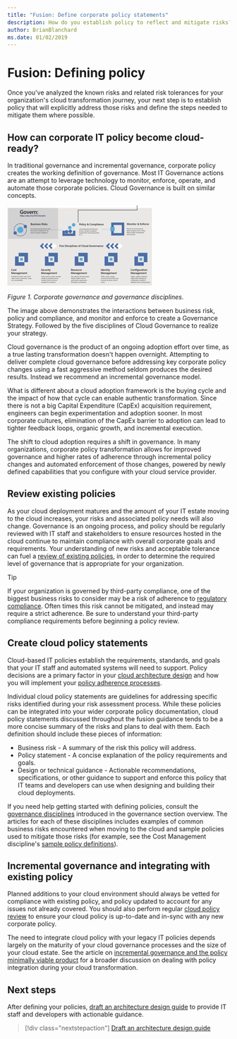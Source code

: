 ```yaml
---
title: "Fusion: Define corporate policy statements"
description: How do you establish policy to reflect and mitigate risks?
author: BrianBlanchard
ms.date: 01/02/2019
---
```


<!---
I understand risk & tolerance, now what do I do?
Define the policy... [aspirational statement to move towards 2/1] If you need help defining policies, each discipline includes references to common business risks & policies to mitigate the risks...
--->

# Fusion: Defining policy

Once you've analyzed the known risks and related risk tolerances for your organization's cloud transformation journey, your next step is to establish policy that will explicitly address those risks and define the steps needed to mitigate them where possible.

<!-- markdownlint-disable MD026 -->

## How can corporate IT policy become cloud-ready?

In traditional governance and incremental governance, corporate policy creates the working definition of governance. Most IT Governance actions are an attempt to leverage technology to monitor, enforce, operate, and automate those corporate policies. Cloud Governance is built on similar concepts.

![Corporate Governance and Governance Disciplines](../../_images/operational-transformation-govern.png)

*Figure 1. Corporate governance and governance disciplines.*

The image above demonstrates the interactions between business risk, policy and compliance, and monitor and enforce to create a Governance Strategy. Followed by the five disciplines of Cloud Governance to realize your strategy.

Cloud governance is the product of an ongoing adoption effort over time, as a true lasting transformation doesn't happen overnight. Attempting to deliver complete cloud governance before addressing key corporate policy changes using a fast aggressive method seldom produces the desired results. Instead we recommend an incremental governance model.

What is different about a cloud adoption framework is the buying cycle and the impact of how that cycle can enable authentic transformation. Since there is not a big Capital Expenditure (CapEx) acquisition requirement, engineers can begin experimentation and adoption sooner. In most corporate cultures, elimination of the CapEx barrier to adoption can lead to tighter feedback loops, organic growth, and incremental execution.

The shift to cloud adoption requires a shift in governance. In many organizations, corporate policy transformation allows for improved governance and higher rates of adherence through incremental policy changes and automated enforcement of those changes, powered by newly defined capabilities that you configure with your cloud service provider.

<!-- markdownlint-enable MD026 -->

## Review existing policies

As your cloud deployment matures and the amount of your IT estate moving to the cloud increases, your risks and associated policy needs will also change. Governance is an ongoing process, and policy should be regularly reviewed with IT staff and stakeholders to ensure resources hosted in the cloud continue to maintain compliance with overall corporate goals and requirements. Your understanding of new risks and acceptable tolerance can fuel a [review of existing policies](what-is-a-cloud-policy-review.md), in order to determine the required level of governance that is appropriate for your organization.

> [!TIP]
> If your organization is governed by third-party compliance, one of the biggest business risks to consider may be a risk of adherence to [regulatory compliance](what-is-regulatory-compliance.md). Often times this risk cannot be mitigated, and instead may require a strict adherence. Be sure to understand your third-party compliance requirements before beginning a policy review.

## Create cloud policy statements

Cloud-based IT policies establish the requirements, standards, and goals that your IT staff and automated systems will need to support. Policy decisions are a primary factor in your [cloud architecture design](architecture-design-guides.md) and how you will implement your [policy adherence processes](processes.md).

Individual cloud policy statements are guidelines for addressing specific risks identified during your risk assessment process. While these policies can be integrated into your wider corporate policy documentation, cloud policy statements discussed throughout the fusion guidance tends to be a more concise summary of the risks and plans to deal with them. Each definition should include these pieces of information:

- Business risk - A summary of the risk this policy will address.
- Policy statement - A concise explanation of the policy requirements and goals.
- Design or technical guidance - Actionable recommendations, specifications, or other guidance to support and enforce this policy that IT teams and developers can use when designing and building their cloud deployments.

If you need help getting started with defining policies, consult the [governance disciplines](../understand-the-five-disciplines-of-cloud-governance.md) introduced in the governance section overview. The articles for each of these disciplines includes examples of common business risks encountered when moving to the cloud and sample policies used to mitigate those risks (for example, see the Cost Management discipline's [sample policy definitions](../cost-management/policy-statements.md)).

## Incremental governance and integrating with existing policy

Planned additions to your cloud environment should always be vetted for compliance with existing policy, and policy updated to account for any issues not already covered. You should also perform regular [cloud policy review](what-is-a-cloud-policy-review.md) to ensure your cloud policy is up-to-date and in-sync with any new corporate policy.

The need to integrate cloud policy with your legacy IT policies depends largely on the maturity of your cloud governance processes and the size of your cloud estate. See the article on [incremental governance and the policy minimally viable product](policy-mvp.md) for a broader discussion on dealing with policy integration during your cloud transformation.

## Next steps

After defining your policies, [draft an architecture design guide](architecture-design-guides.md) to provide IT staff and developers with actionable guidance.

> [!div class="nextstepaction"]
> [Draft an architecture design guide](architecture-design-guides.md)